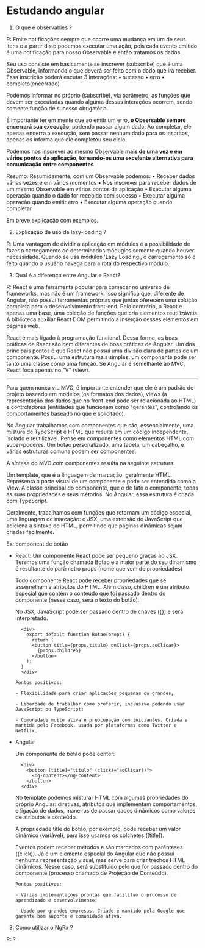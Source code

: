 # Estudando angular

1. O que é observables ?

R: Emite notificações sempre que ocorre uma mudança em um de seus itens e a partir disto podemos executar uma ação, pois cada evento emitido é uma notificação para nosso Observable e então tratamos os dados.

Seu uso consiste em basicamente se inscrever (subscribe) que é uma Observable, informando o que deverá ser feito com o dado que irá receber. Essa inscrição poderá escutar 3 interações:
• sucesso
• erro
• completo(encerrado)

Podemos informar no próprio (subscribe), via parâmetro, as funções que devem ser executadas quando alguma dessas interações ocorrem, sendo somente função de sucesso obrigatória.

É importante ter em mente que ao emitr um erro, <strong>o Obsersable sempre encerrará sua execução</strong>, podendo passar algum dado. Ao completar, ele apenas encerra a execução, sem passar nenhum dado para os inscritos, apenas os informa que ele completou seu ciclo.

Podemos nos inscrever ao mesmo Observable <strong>mais de uma vez e em vários pontos da aplicação, tornando-os uma excelente alternativa para comunicação entre componentes</strong>

Resumo:
Resumidamente, com um Observable podemos:
• Receber dados várias vezes e em vários momentos
• Nos inscrever para receber dados de um mesmo Observable em vários pontos da aplicação
• Executar alguma operação quando o dado for recebido com sucesso
• Executar alguma operação quando emitir erro
• Executar alguma operação quando completar

Em breve explicação com exemplos.

2. Explicação de uso de lazy-loading ?

R: Uma vantagem de dividir a aplicação em módulos é a possibilidade de fazer o carregamento de determinados móduglos somente quando houver necessidade.
Quando se usa módulos 'Lazy Loading', o carregamento só é feito quando o usuário navega para a rota do respectivo módulo.

3. Qual é a diferença entre Angular e React?

R: React é uma ferramenta popular para começar no universo de frameworks, mas não é um framework. Isso significa que, diferente de Angular, não possui ferramentas próprias que juntas oferecem uma solução completa para o desenvolvimento front-end. Pelo contrário, o React é apenas uma base, uma coleção de funções que cria elementos reutilizáveis. A biblioteca auxiliar React DOM permitindo a inserção desses elementos em páginas web.

React é mais ligado à programação funcional. Dessa forma, as boas práticas de React são bem diferentes de boas práticas de Angular. Um dos principais pontos é que React não possui uma divisão clara de partes de um componente. Possui uma estrutura mais simples: um componente pode ser tanto uma classe como uma função. Se Angular é semelhante ao MVC, React foca apenas no "V" (view).

<hr />

Para quem nunca viu MVC, é importante entender que ele é um padrão de projeto baseado em modelos (os formatos dos dados), views (a representação dos dados que no front-end pode ser relacionada ao HTML) e controladores (entidades que funcionam como "gerentes", controlando os comportamentos baseado no que é solicitado).

No Angular trabalhamos com componentes que são, essencialmente, uma mistura de TypeScript e HTML que resulta em um código independente, isolado e reutilizável. Pense em componentes como elementos HTML com super-poderes. Um botão personalizado, uma tabela, um cabeçalho, e várias estruturas comuns podem ser componentes.

A síntese do MVC com componentes resulta na seguinte estrutura:

Um template, que é a linguagem de marcação, geralmente HTML. Representa a parte visual de um componente e pode ser entendida como a View.
A classe principal do componente, que é de fato o componente, todas as suas propriedades e seus métodos. No Angular, essa estrutura é criada com TypeScript.

Geralmente, trabalhamos com funções que retornam um código especial, uma linguagem de marcação: o JSX, uma extensão do JavaScript que adiciona a sintaxe do HTML, permitindo que páginas dinâmicas sejam criadas facilmente.

Ex: component de botão

- React:
  Um componente React pode ser pequeno graças ao JSX. Teremos uma função chamada Botao e a maior parte do seu dinamismo é resultante do parâmetro props (nome que vem de propriedades)

  Todo componente React pode receber propriedades que se assemelham a atributos do HTML. Além disso, children é um atributo especial que contém o conteúdo que foi passado dentro do componente (nesse caso, será o texto do botão).

  No JSX, JavaScript pode ser passado dentro de chaves ({}) e será interpretado.

  ```
    <div>
      export default function Botao(props) {
        return (
        <button title={props.titulo} onClick={props.aoClicar}>
          {props.children}
        </button>
      );
    }
    </div>
  ```

  ```
  Pontos positivos:

  - Flexibilidade para criar aplicações pequenas ou grandes;

  - Liberdade de trabalhar como preferir, inclusive podendo usar JavaScript ou TypeScript;

  - Comunidade muito ativa e preocupação com iniciantes. Criada e mantida pelo Facebook, usada por plataformas como Twitter e Netflix.
  ```

- Angular

  Um componente de botão pode conter:

  ```
    <div>
      <button [title]="titulo" (click)="aoClicar()">
        <ng-content></ng-content>
      </button>
    </div>
  ```

  No template podemos misturar HTML com algumas propriedades do próprio Angular: diretivas, atributos que implementam comportamentos, e ligação de dados, maneiras de passar dados dinâmicos como valores de atributos e conteúdo.

  A propriedade title do botão, por exemplo, pode receber um valor dinâmico (variável), para isso usamos os colchetes ([title]).

  Eventos podem receber métodos e são marcados com parênteses ((click)). Já <ng-content> é um elemento especial do Angular que não possui nenhuma representação visual, mas serve para criar trechos HTML dinâmicos. Nesse caso, será substituído pelo que for passado dentro do componente (processo chamado de Projeção de Conteúdo).

  ```
  Pontos positivos:

  - Várias implementações prontas que facilitam o processo de aprendizado e desenvolvimento;

  - Usado por grandes empresas. Criado e mantido pela Google que garante bom suporte e comunidade ativa.
  ```

3. Como utilizar o NgRx ?

R: ?
